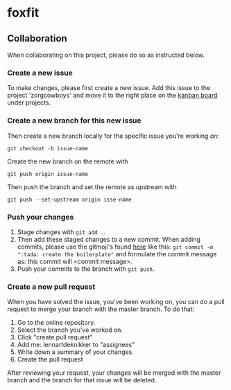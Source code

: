 # foxfit

## Collaboration
When collaborating on this project, please do so as instructed below.
### Create a new issue
To make changes, please first create a new issue. Add this issue to the project 'zorgcowboys' and move it to the right place on the [kanban board](https://github.com/lennartdeknikker/zorgpiraten/projects/1) under projects.


### Create a new branch for this new issue
Then create a new branch locally for the specific issue you're working on:
```
git checkout -b issue-name
```
Create the new branch on the remote with
```
git push origin issue-name
```
Then push the branch and set the remote as upstream with
```
git push --set-upstream origin isse-name
```

### Push your changes
1. Stage changes with `git add .`.
2. Then add these staged changes to a new commit. When adding commits, please use the gitmoji's found [here](https://gitmoji.carloscuesta.me/) like this: `git commit -m ":tada: create the boilerplate"` and formulate the commit message as: this commit will \<commit message\>.
3. Push your commits to the branch with `git push`.

### Create a new pull request
When you have solved the issue, you've been working on, you can do a pull request to merge your branch with the master branch. To do that:
1. Go to the online repository.
2. Select the branch you've worked on.
3. Click "create pull request"
4. Add me: lennartdeknikker to "assignees"
5. Write down a summary of your changes
6. Create the pull request

After reviewing your request, your changes will be merged with the master branch and the branch for that issue will be deleted.
